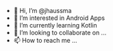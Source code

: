 - 👋 Hi, I’m @jhaussma
- 👀 I’m interested in Android Apps
- 🌱 I’m currently learning Kotlin
- 💞️ I’m looking to collaborate on ...
- 📫 How to reach me ...

<!---
jhaussma/jhaussma is a ✨ special ✨ repository because its `README.md` (this file) appears on your GitHub profile.
You can click the Preview link to take a look at your changes.
--->
